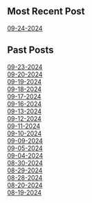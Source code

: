 ## Most Recent Post

[09-24-2024](./Blogs/09-24-2024.md)

## Past Posts
[09-23-2024](./Blogs/09-23-2024.md)\
[09-20-2024](./Blogs/09-20-2024.md)\
[09-19-2024](./Blogs/09-19-2024.md)\
[09-18-2024](./Blogs/09-18-2024.md)\
[09-17-2024](./Blogs/09-17-2024.md)\
[09-16-2024](./Blogs/09-16-2024.md)\
[09-13-2024](./Blogs/09-13-2024.md)\
[09-12-2024](./Blogs/09-12-2024.md)\
[09-11-2024](./Blogs/09-11-2024.md)\
[09-10-2024](./Blogs/09-10-2024.md)\
[09-09-2024](./Blogs/09-09-2024.md)\
[09-05-2024](./Blogs/09-05-2024.md)\
[09-04-2024](./Blogs/09-04-2024.md)\
[08-30-2024](./Blogs/08-30-2024.md)\
[08-29-2024](./Blogs/08-29-2024.md)\
[08-28-2024](./Blogs/08-28-2024.md)\
[08-20-2024](./Blogs/08-20-2024.md)\
[08-19-2024](./Blogs/08-19-2024.md)